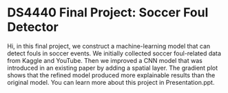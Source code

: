 # DS4440 Final Project: Soccer Foul Detector

Hi, in this final project, we construct a machine-learning model that can detect fouls in soccer events. We initially collected soccer foul-related data from Kaggle and YouTube. Then we improved a CNN model that was introduced in an existing paper by adding a spatial layer. The gradient plot shows that the refined model produced more explainable results than the original model. You can learn more about this project in Presentation.ppt.
